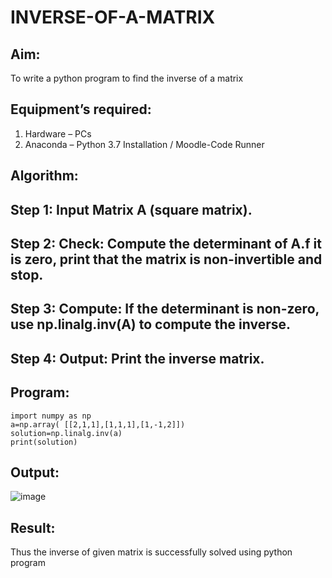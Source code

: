 # INVERSE-OF-A-MATRIX
## Aim:
To write a python program to find the inverse of a matrix
## Equipment’s required:
1. 	Hardware – PCs
2. 	Anaconda – Python 3.7 Installation / Moodle-Code Runner
## Algorithm:
## Step 1: Input Matrix A (square matrix).
## Step 2: Check: Compute the determinant of A.f it is zero, print that the matrix is non-invertible and stop.
## Step 3: Compute: If the determinant is non-zero, use np.linalg.inv(A) to compute the inverse.
## Step 4: Output: Print the inverse matrix.
## Program:
```
import numpy as np
a=np.array( [[2,1,1],[1,1,1],[1,-1,2]])
solution=np.linalg.inv(a)
print(solution)
```

## Output:

![image](https://github.com/user-attachments/assets/1a9e14d6-9b16-40be-a3d9-8a9e0d2a434b)

## Result:
Thus the inverse of given matrix is successfully solved using python program

